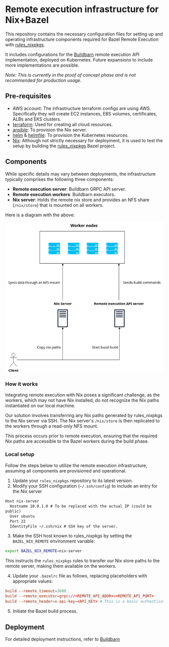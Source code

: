 # Remote execution infrastructure for Nix+Bazel

This repository contains the necessary configuration files for setting up and operating
infrastructure components required for Bazel Remote Execution with [rules_nixpkgs][rules_nixpkgs].

It includes configurations for the [Buildbarn][buildbarn] remote execution API implementation,
deployed on Kubernetes. Future expansions to include more implementations are possible.

*Note: This is currently in the proof of concept phase and is not recommended for production usage.*

## Pre-requisites

- AWS account: The infrastructure terraform configs are using AWS. Specifically they will create EC2
  instances, EBS volumes, certificates, ALBs and EKS clusters.
- [terraform][terraform]: Used for creating all cloud resources.
- [ansible][ansible]: To provision the Nix server.
- [helm][helm] & [helmfile][helmfile]: To provision the Kubernetes resources.
- [Nix][nix]: Although not strictly necessary for deployment, it is used to test the setup by
  building the [rules_nixpkgs][rules_nixpkgs] Bazel project.

## Components

While specific details may vary between deployments, the infrastructure typically comprises the
following three components:

- **Remote execution server**: Buildbarn GRPC API server.
- **Remote execution workers**: Buildbarn executors.
- **Nix server**: Holds the remote nix store and provides an NFS share (`/nix/store`) that is mounted on all workers.

Here is a diagram with the above:

![Architecture diagram](./images/diagram.jpg)

### How it works

Integrating remote execution with Nix poses a significant challenge, as the workers, which may not
have Nix installed, do not recognize the Nix paths instantiated on our local machine.

Our solution involves transferring any Nix paths generated by rules_nixpkgs to the Nix server via
SSH. The Nix server's `/nix/store` is then replicated to the workers through a read-only NFS mount.

This process occurs prior to remote execution, ensuring that the required Nix paths are accessible to
the Bazel workers during the build phase.

### Local setup

Follow the steps below to utilize the remote execution infrastructure, assuming all components are
provisioned and operational.

1. Update your `rules_nixpkgs` repository to its latest version.
2. Modify your SSH configuration (`~/.ssh/config`) to include an entry for the Nix server

```
Host nix-server
  Hostname 10.0.1.0 # To be replaced with the actual IP (could be public)
  User ubuntu
  Port 22
  IdentityFile ~/.ssh/nix # SSH key of the server.
```

3. Make the SSH host known to rules_nixpkgs by setting the `BAZEL_NIX_REMOTE` environment variable:

```bash
export BAZEL_NIX_REMOTE=nix-server
```

This instructs the `rules_nixpkgs` rules to transfer our Nix store paths to the remote server, making
them available on the workers.

4. Update your `.bazelrc` file as follows, replacing placeholders with appropriate values:

```conf
build --remote_timeout=3600
build --remote_executor=grpc://<REMOTE_API_ADDR>:<REMOTE_API_PORT>
build --remote_header=x-api-key=<API_KEY> # This is a basic authentication token used on the ingress.
```

5. Initiate the Bazel build process.

## Deployment

For detailed deployment instructions, refer to [Buildbarn](./buildbarn/README.md)

[rules_nixpkgs]: https://github.com/tweag/rules_nixpkgs
[buildbarn]: https://github.com/buildbarn
[terraform]: https://github.com/hashicorp/terraform
[ansible]: https://github.com/ansible/ansible
[helm]: https://github.com/helm/helm
[helmfile]: https://github.com/helmfile/helmfile
[nix]: https://nixos.org/
